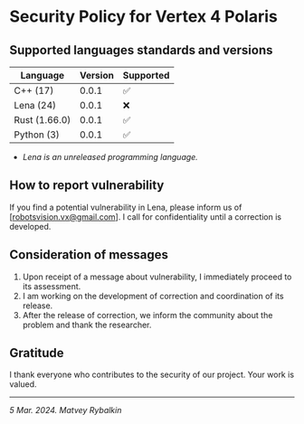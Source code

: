 # Security Policy for Vertex 4 Polaris

## Supported languages standards and versions

|  Language      | Version |    Supported      |
| ---------      | ------- |------------------ |
|   C++ (17)     |  0.0.1  |:white_check_mark: |
|  Lena (24)     |  0.0.1  | :x: |
|  Rust (1.66.0) |  0.0.1  |:white_check_mark: |
|  Python (3)    |  0.0.1  |:white_check_mark: |

* *Lena is an unreleased programming language.*

## How to report vulnerability

If you find a potential vulnerability in Lena, please inform us of [robotsvision.vx@gmail.com]. I call for confidentiality until a correction is developed.

## Consideration of messages

1. Upon receipt of a message about vulnerability, I immediately proceed to its assessment.
2. I am working on the development of correction and coordination of its release.
3. After the release of correction, we inform the community about the problem and thank the researcher.

## Gratitude

I thank everyone who contributes to the security of our project. Your work is valued.

-------------------------------
*5 Mar. 2024. Matvey Rybalkin*
